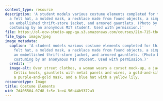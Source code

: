 ```yaml
---
content_type: resource
description: 'A student models various costume elements completed for this course:
  a felt hat, a molded mask, a necklace made from found objects, a simple corset,
  an embellished thrift-store jacket, and armored gauntlets. (Photo by Leslie Held;
  costuming by an anonymous MIT student. Used with permission.)'
file: https://ol-ocw-studio-app-qa.s3.amazonaws.com/courses/21m-715-the-craft-of-costume-design-fall-2009/7d40550407d8fc5e1ee456b44b9372a3_21m-715f09.jpg
file_type: image/jpeg
image_metadata:
  caption: 'A student models various costume elements completed for this course: a
    felt hat, a molded mask, a necklace made from found objects, a simple corset,
    an embellished thrift-store jacket, and armored gauntlets. (Photo by Leslie Held;
    costuming by an anonymous MIT student. Used with permission.)'
  credit: ''
  image-alt: Over street clothes, a woman wears a corset mock-up, a jacket with painted
    Celtic knots, gauntlets with metal panels and wires, a gold-and-silver bead necklace,
    a purple-and-gold mask, and a blue hat with a yellow lily.
resourcetype: Image
title: Costume Elements
uid: 7d405504-07d8-fc5e-1ee4-56b44b9372a3
---
```


